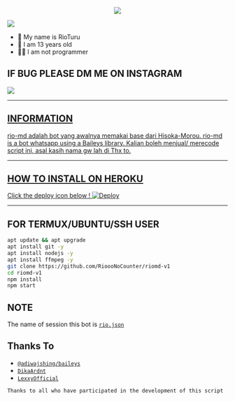 <p align="center">
  <img src="https://github.com/RioooNoCounter.png" />
</p>

<p align="center">
  
  
  ![](https://visitor-badge.glitch.me/badge?page_id=RioooNoCounter)
  
  
- 👤 My name is RioTuru
- 💌 I am 13 years old 
- 👨‍💻 I am not programmer
  
## IF BUG PLEASE DM ME ON INSTAGRAM
  
  <a href="https://instagram.com/rio.caandra"><img src="https://img.shields.io/badge/Instagram-E4405F?style=for-the-badge&logo=instagram&logoColor=white"/> 
  
--------

## INFORMATION

  
rio-md adalah bot yang awalnya memakai base dari Hisoka-Morou. rio-md is a bot whatsapp using a Baileys library. Kalian boleh menjual/ merecode script ini, asal kasih nama gw lah di Thx to. 
  <br></h2>
  
 -------
## HOW TO INSTALL ON HEROKU
  
Click the deploy icon below !
[![Deploy](https://www.herokucdn.com/deploy/button.svg)](https://heroku.com/deploy?template=https://github.com/RioooNoCounter/riomd-v1)


--------
## FOR TERMUX/UBUNTU/SSH USER

```bash
apt update && apt upgrade
apt install git -y
apt install nodejs -y
apt install ffmpeg -y
git clone https://github.com/RioooNoCounter/riomd-v1
cd riomd-v1
npm install
npm start
```
  
## NOTE
  
The name of session this bot is [`rio.json`](https://github.com/RioooNoCounter/riomd-v1/blob/main/rio.json)
  
## Thanks To
* [`@adiwajshing/baileys`](https://github.com/adiwajshing/baileys)
* [`DikaArdnt`](https://github.com/DikaArdnt)
* [`LexxyOfficial`](https://github.com/Lexxy24)

```Thanks to all who have participated in the development of this script```
